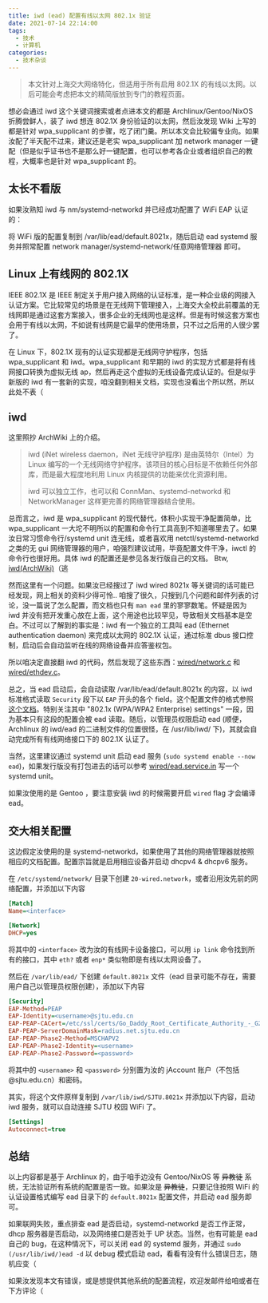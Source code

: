 ```yaml
---
title: iwd (ead) 配置有线以太网 802.1x 验证
date: 2021-07-14 22:14:00
tags:
  - 技术
  - 计算机
categories:
  - 技术杂谈
---
```


> 本文针对上海交大网络特化，但适用于所有启用 802.1X 的有线以太网。以后可能会考虑把本文的精简版放到专门的教程页面。

想必会通过 iwd 这个关键词搜索或者点进本文的都是 Archlinux/Gentoo/NixOS 折腾尝鲜人，装了 iwd 想连 802.1X 身份验证的以太网，然后汝发现 Wiki 上写的都是针对 wpa_supplicant 的步骤，吃了闭门羹。所以本文会比较偏专业向。如果汝配了半天配不过来，建议还是老实 wpa_supplicant 加 network manager 一键配（但是似乎证书也不是那么好一键配置，也可以参考各企业或者组织自己的教程，大概率也是针对 wpa_supplicant 的。

## 太长不看版

如果汝熟知 iwd 与 nm/systemd-networkd 并已经成功配置了 WiFi EAP 认证的：

将 WiFi 版的配置复制到 /var/lib/ead/default.8021x，随后启动 ead systemd 服务并照常配置 network manager/systemd-network/任意网络管理器 即可。

## Linux 上有线网的 802.1X

IEEE 802.1X 是 IEEE 制定关于用户接入网络的认证标准，是一种企业级的网接入认证方案。它比较常见的场景是在无线网下管理接入，上海交大全校此前覆盖的无线网即是通过这套方案接入，很多企业的无线网也是这样。但是有时候这套方案也会用于有线以太网，不如说有线网是它最早的使用场景，只不过之后用的人很少罢了。

在 Linux 下，802.1X 现有的认证实现都是无线网守护程序，包括 wpa_supplicant 和 iwd。wpa_supplicant 和早期的 iwd 的实现方式都是将有线网接口转换为虚拟无线 ap，然后再走这个虚拟的无线设备完成认证的。但是似乎新版的 iwd 有一套新的实现，咱没翻到相关文档，实现也没看出个所以然，所以此处不表（

## iwd

这里照抄 ArchWiki 上的介绍。

> iwd (iNet wireless daemon，iNet 无线守护程序) 是由英特尔（Intel）为 Linux 编写的一个无线网络守护程序。该项目的核心目标是不依赖任何外部库，而是最大程度地利用 Linux 内核提供的功能来优化资源利用。
>
> iwd 可以独立工作，也可以和 ConnMan、systemd-networkd 和 NetworkManager 这样更完善的网络管理器结合使用。

总而言之，iwd 是 wpa_supplicant 的现代替代，体积小实现干净配置简单，比 wpa_supplicant 一大坨不明所以的配置和命令行工具高到不知道哪里去了。如果汝日常习惯命令行/systemd unit 连无线，或者喜欢用 netctl/systemd-networkd 之类的无 gui 网络管理器的用户，咱强烈建议试用，毕竟配置文件干净，iwctl 的命令行也很好用。具体 iwd 的配置还是参见各发行版自己的文档。 Btw, [iwd(ArchWiki)](https://wiki.archlinux.org/title/Iwd)（逃

然而这里有一个问题。如果汝已经搜过了 iwd wired 8021x 等关键词的话可能已经发现，网上相关的资料少得可怜.. 咱搜了很久，只搜到几个问题和邮件列表的讨论，没一篇说了怎么配置，而文档也只有 `man ead` 里的寥寥数笔。怀疑是因为 iwd 并没有把开发重心放在上面，这个用途也比较罕见，导致相关文档基本是空白。不过可以了解到的事实是：iwd 有一个独立的工具叫 ead (Ethernet authentication daemon) 来完成以太网的 802.1X 认证，通过标准 dbus 接口控制，启动后会自动监听在线的网络设备并应答鉴权包。

所以咱决定直接翻 iwd 的代码，然后发现了这些东西：[wired/network.c](https://git.kernel.org/pub/scm/network/wireless/iwd.git/tree/wired/network.c#n125) 和 [wired/ethdev.c](https://git.kernel.org/pub/scm/network/wireless/iwd.git/tree/wired/ethdev.c#n243)。

总之，当 ead 启动后，会自动读取 /var/lib/ead/default.8021x 的内容，以 iwd 标准格式读取 `Security` 段下以 `EAP` 开头的各个 field。这个配置文件的格式参照 [这个文档](https://iwd.wiki.kernel.org/networkconfigurationsettings)。特别关注其中 "802.1x (WPA/WPA2 Enterprise) settings" 一段，因为基本只有这段的配置会被 ead 读取。随后，以管理员权限启动 ead (顺便，Archlinux 的 iwd/ead 的二进制文件的位置很怪，在 /usr/lib/iwd/ 下)，其就会自动完成所有有线网络接口下的 802.1X 认证了。

当然，这里建议通过 systemd unit 启动 ead 服务 (`sudo systemd enable --now ead`)，如果发行版没有打包进去的话可以参考 [wired/ead.service.in](https://git.kernel.org/pub/scm/network/wireless/iwd.git/tree/wired/ead.service.in) 写一个 systemd unit。

如果汝使用的是 Gentoo ，要注意安装 iwd 的时候需要开启 `wired` flag 才会编译 ead。

## 交大相关配置

这边假定汝使用的是 systemd-networkd，如果使用了其他的网络管理器就按照相应的文档配置。配置宗旨就是启用相应设备并启动 dhcpv4 & dhcpv6 服务。

在 `/etc/systemd/network/` 目录下创建 `20-wired.network`，或者沿用汝先前的网络配置，并添加以下内容

``` ini
[Match]
Name=<interface>

[Network]
DHCP=yes
```

将其中的 `<interface>` 改为汝的有线网卡设备接口，可以用 `ip link` 命令找到所有的接口，其中 `eth?` 或者 `enp*` 类似物即是有线以太网设备了。

然后在 `/var/lib/ead/` 下创建 `default.8021x` 文件（ead 目录可能不存在，需要用户自己以管理员权限创建），添加以下内容

``` ini
[Security]
EAP-Method=PEAP
EAP-Identity=<username>@sjtu.edu.cn
EAP-PEAP-CACert=/etc/ssl/certs/Go_Daddy_Root_Certificate_Authority_-_G2.pem
EAP-PEAP-ServerDomainMask=radius.net.sjtu.edu.cn
EAP-PEAP-Phase2-Method=MSCHAPV2
EAP-PEAP-Phase2-Identity=<username>
EAP-PEAP-Phase2-Password=<password>
```

将其中的 `<username>` 和 `<password>` 分别置为汝的 jAccount 账户（不包括 @sjtu.edu.cn）和密码。

其实，将这个文件原样复制到 `/var/lib/iwd/SJTU.8021x` 并添加以下内容，启动 iwd 服务，就可以自动连接 SJTU 校园 WiFi 了。

``` ini
[Settings]
Autoconnect=true
```

## 总结

以上内容都是基于 Archlinux 的，由于咱手边没有 Gentoo/NixOS 等 ~~异教徒~~ 系统，无法验证所有系统的配置是否一致。如果汝是 ~~异教徒~~，只要记住按照 WiFi 的认证设置格式编写 ead 目录下的 `default.8021x` 配置文件，并启动 ead 服务即可。

如果联网失败，重点排查 ead 是否启动，systemd-networkd 是否工作正常，dhcp 服务器是否启动，以及网络接口是否处于 UP 状态。当然，也有可能是 ead 自己的 bug，在这种情况下，可以关闭 ead 的 systemd 服务，并通过 `sudo (/usr/lib/iwd/)ead -d` 以 debug 模式启动 ead，看看有没有什么错误日志，随机应变（

如果汝发现本文有错误，或是想提供其他系统的配置流程，欢迎发邮件给咱或者在下方评论（